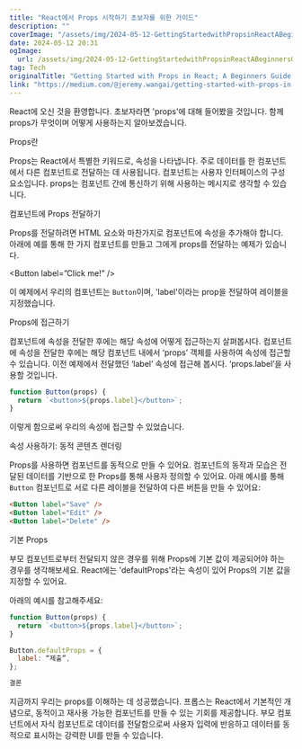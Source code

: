 ```yaml
---
title: "React에서 Props 시작하기 초보자를 위한 가이드"
description: ""
coverImage: "/assets/img/2024-05-12-GettingStartedwithPropsinReactABeginnersGuide_0.png"
date: 2024-05-12 20:31
ogImage: 
  url: /assets/img/2024-05-12-GettingStartedwithPropsinReactABeginnersGuide_0.png
tag: Tech
originalTitle: "Getting Started with Props in React; A Beginners Guide."
link: "https://medium.com/@jeremy.wangai/getting-started-with-props-in-react-a-beginners-guide-58dd5d199f7d"
---
```



React에 오신 것을 환영합니다. 초보자라면 'props'에 대해 들어봤을 것입니다. 함께 props가 무엇이며 어떻게 사용하는지 알아보겠습니다.

Props란

Props는 React에서 특별한 키워드로, 속성을 나타냅니다. 주로 데이터를 한 컴포넌트에서 다른 컴포넌트로 전달하는 데 사용됩니다. 컴포넌트는 사용자 인터페이스의 구성 요소입니다. props는 컴포넌트 간에 통신하기 위해 사용하는 메시지로 생각할 수 있습니다.

컴포넌트에 Props 전달하기



Props를 전달하려면 HTML 요소와 마찬가지로 컴포넌트에 속성을 추가해야 합니다. 아래에 예를 통해 한 가지 컴포넌트를 만들고 그에게 props를 전달하는 예제가 있습니다.


<Button label=”Click me!” />

이 예제에서 우리의 컴포넌트는 `Button`이며, 'label'이라는 prop을 전달하여 레이블을 지정했습니다.

Props에 접근하기



컴포넌트에 속성을 전달한 후에는 해당 속성에 어떻게 접근하는지 살펴봅시다. 컴포넌트에 속성을 전달한 후에는 해당 컴포넌트 내에서 ‘props’ 객체를 사용하여 속성에 접근할 수 있습니다. 이전 예제에서 전달했던 ‘label’ 속성에 접근해 봅시다. ‘props.label’을 사용할 것입니다.

```javascript
function Button(props) {
  return `<button>${props.label}</button>`;
}
```

이렇게 함으로써 우리의 속성에 접근할 수 있었습니다.

속성 사용하기: 동적 콘텐츠 렌더링



Props를 사용하면 컴포넌트를 동적으로 만들 수 있어요. 컴포넌트의 동작과 모습은 전달된 데이터를 기반으로 한 Props를 통해 사용자 정의할 수 있어요. 아래 예시를 통해 `Button` 컴포넌트로 서로 다른 레이블을 전달하여 다른 버튼을 만들 수 있어요:

```html
<Button label="Save" />
<Button label="Edit" />
<Button label="Delete" />
```

기본 Props

부모 컴포넌트로부터 전달되지 않은 경우를 위해 Props에 기본 값이 제공되어야 하는 경우를 생각해보세요. React에는 'defaultProps'라는 속성이 있어 Props의 기본 값을 지정할 수 있어요.



아래의 예시를 참고해주세요:

```javascript
function Button(props) {
  return `<button>${props.label}</button>`;
}

Button.defaultProps = {
  label: “제출”,
};

결론
```



지금까지 우리는 props를 이해하는 데 성공했습니다. 프롭스는 React에서 기본적인 개념으로, 동적이고 재사용 가능한 컴포넌트를 만들 수 있는 기회를 제공합니다. 부모 컴포넌트에서 자식 컴포넌트로 데이터를 전달함으로써 사용자 입력에 반응하고 데이터를 동적으로 표시하는 강력한 UI를 만들 수 있습니다.
